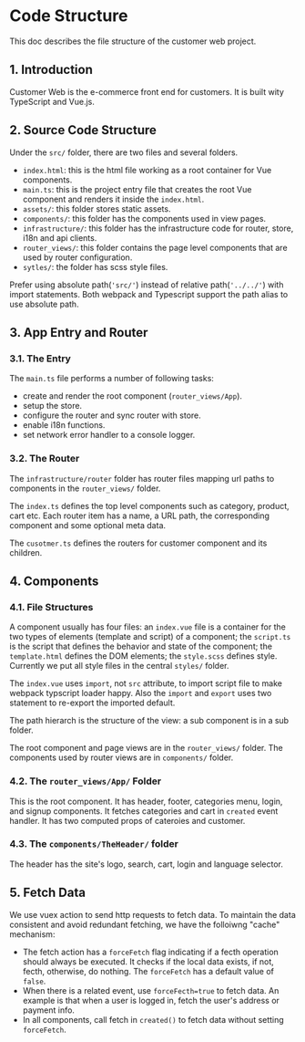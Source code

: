 # Code Structure
This doc describes the file structure of the customer web project. 

## 1. Introduction
Customer Web is the e-commerce front end for customers. It is built wity TypeScript and Vue.js.

## 2. Source Code Structure
Under the `src/` folder, there are two files and several folders.

* `index.html`: this is the html file working as a root container for Vue components.
* `main.ts`: this is the project entry file that creates the root Vue component and renders it inside the `index.html`.
* `assets/`: this folder stores static assets.
* `components/`: this folder has the components used in view pages.
* `infrastructure/`: this folder has the infrastructure code for router, store, i18n and api clients.
* `router_views/`: this folder contains the page level components that are used by router configuration.
* `sytles/`: the folder has scss style files.

Prefer using absolute path(`'src/'`) instead of relative path(`'../../'`) with import statements. Both webpack and Typescript support the path alias to use absolute path.

## 3. App Entry and Router
### 3.1. The Entry
The `main.ts` file performs a number of following tasks:

* create and render the root component (`router_views/App`).
* setup the store.
* configure the router and sync router with store.
* enable i18n functions.
* set network error handler to a console logger.

### 3.2. The Router
The `infrastructure/router` folder has router files mapping url paths to components in the `router_views/` folder.

The `index.ts` defines the top level components such as category, product, cart etc. Each router item has a name, a URL path, the corresponding component and some optional meta data.

The `cusotmer.ts` defines the routers for customer component and its children.

## 4. Components
### 4.1. File Structures
A component usually has four files: an `index.vue` file is a container for the two types of elements (template and script) of a component;  the `script.ts` is the script that defines the behavior and state of the component; the `template.html` defines the DOM elements; the `style.scss` defines style. Currently we put all style files in the central `styles/` folder.

The `index.vue` uses `import`, not `src` attribute, to import script file to make webpack typscript loader happy. Also the `import` and `export` uses two statement to re-export the imported default.

The path hierarch is the structure of the view: a sub component is in a sub folder.

The root component and page views are in the `router_views/` folder. The components used by router views are in `components/` folder.

### 4.2. The `router_views/App/` Folder
This is the root component. It has header, footer, categories menu, login, and signup components. It fetches categories and cart in `created` event handler. It has two computed props of cateroies and customer.

### 4.3. The `components/TheHeader/` folder
The header has the site's logo, search, cart, login and language selector.

## 5. Fetch Data
We use vuex action to send http requests to fetch data. To maintain the data consistent and avoid redundant fetching, we have the folloiwng "cache" mechanism: 

* The fetch action has a `forceFetch` flag indicating if a fecth operation should always be executed. It checks if the local data exists, if not, fecth, otherwise, do nothing. The `forceFetch` has a default value of `false`. 
* When there is a related event, use `forceFecth=true` to fetch data. An example is that when a user is logged in, fetch the user's address or payment info. 
* In all components, call fetch in `created()` to fetch data without setting `forceFetch`. 
